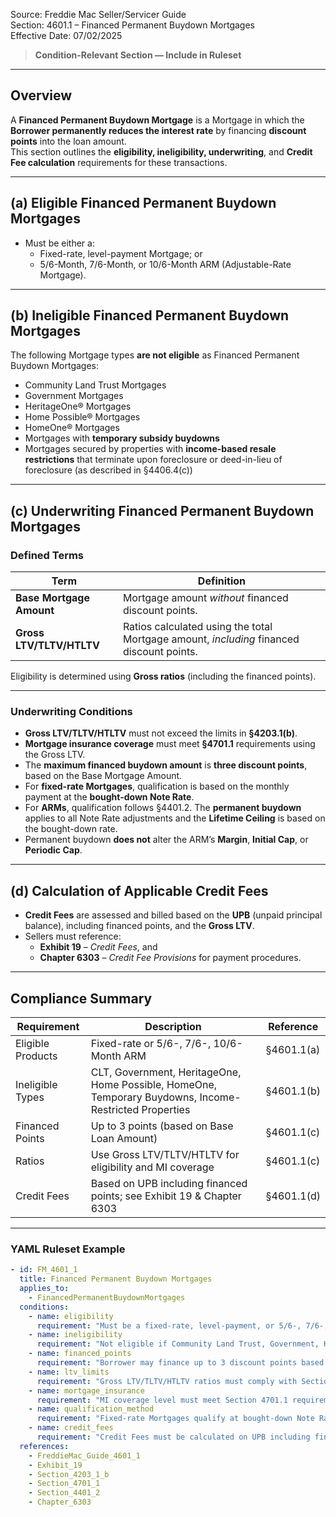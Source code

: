 Source: Freddie Mac Seller/Servicer Guide  
Section: 4601.1 – Financed Permanent Buydown Mortgages  
Effective Date: 07/02/2025  

> **Condition-Relevant Section — Include in Ruleset**

---

## Overview  
A **Financed Permanent Buydown Mortgage** is a Mortgage in which the **Borrower permanently reduces the interest rate** by financing **discount points** into the loan amount.  
This section outlines the **eligibility, ineligibility, underwriting**, and **Credit Fee calculation** requirements for these transactions.

---

## (a) Eligible Financed Permanent Buydown Mortgages  

- Must be either a:
  - Fixed-rate, level-payment Mortgage; or  
  - 5/6-Month, 7/6-Month, or 10/6-Month ARM (Adjustable-Rate Mortgage).  

---

## (b) Ineligible Financed Permanent Buydown Mortgages  

The following Mortgage types **are not eligible** as Financed Permanent Buydown Mortgages:  

- Community Land Trust Mortgages  
- Government Mortgages  
- HeritageOne® Mortgages  
- Home Possible® Mortgages  
- HomeOne® Mortgages  
- Mortgages with **temporary subsidy buydowns**  
- Mortgages secured by properties with **income-based resale restrictions** that terminate upon foreclosure or deed-in-lieu of foreclosure (as described in §4406.4(c))  

---

## (c) Underwriting Financed Permanent Buydown Mortgages  

### Defined Terms  

| Term | Definition |
|------|-------------|
| **Base Mortgage Amount** | Mortgage amount *without* financed discount points. |
| **Gross LTV/TLTV/HTLTV** | Ratios calculated using the total Mortgage amount, *including* financed discount points. |

Eligibility is determined using **Gross ratios** (including the financed points).  

---

### Underwriting Conditions  

- **Gross LTV/TLTV/HTLTV** must not exceed the limits in **§4203.1(b)**.  
- **Mortgage insurance coverage** must meet **§4701.1** requirements using the Gross LTV.  
- The **maximum financed buydown amount** is **three discount points**, based on the Base Mortgage Amount.  
- For **fixed-rate Mortgages**, qualification is based on the monthly payment at the **bought-down Note Rate**.  
- For **ARMs**, qualification follows §4401.2. The **permanent buydown** applies to all Note Rate adjustments and the **Lifetime Ceiling** is based on the bought-down rate.  
- Permanent buydown **does not** alter the ARM’s **Margin**, **Initial Cap**, or **Periodic Cap**.  

---

## (d) Calculation of Applicable Credit Fees  

- **Credit Fees** are assessed and billed based on the **UPB** (unpaid principal balance), including financed points, and the **Gross LTV**.  
- Sellers must reference:
  - **Exhibit 19** – *Credit Fees*, and  
  - **Chapter 6303** – *Credit Fee Provisions* for payment procedures.  

---

## Compliance Summary  

| Requirement | Description | Reference |
|--------------|-------------|------------|
| Eligible Products | Fixed-rate or 5/6-, 7/6-, 10/6-Month ARM | §4601.1(a) |
| Ineligible Types | CLT, Government, HeritageOne, Home Possible, HomeOne, Temporary Buydowns, Income-Restricted Properties | §4601.1(b) |
| Financed Points | Up to 3 points (based on Base Loan Amount) | §4601.1(c) |
| Ratios | Use Gross LTV/TLTV/HTLTV for eligibility and MI coverage | §4601.1(c) |
| Credit Fees | Based on UPB including financed points; see Exhibit 19 & Chapter 6303 | §4601.1(d) |

---

### YAML Ruleset Example  

```yaml
- id: FM_4601_1
  title: Financed Permanent Buydown Mortgages
  applies_to:
    - FinancedPermanentBuydownMortgages
  conditions:
    - name: eligibility
      requirement: "Must be a fixed-rate, level-payment, or 5/6-, 7/6-, or 10/6-Month ARM."
    - name: ineligibility
      requirement: "Not eligible if Community Land Trust, Government, HeritageOne, Home Possible, HomeOne, or temporary subsidy buydown Mortgage, or secured by property with income-based resale restrictions."
    - name: financed_points
      requirement: "Borrower may finance up to 3 discount points based on the Base Mortgage Amount."
    - name: ltv_limits
      requirement: "Gross LTV/TLTV/HTLTV ratios must comply with Section 4203.1(b)."
    - name: mortgage_insurance
      requirement: "MI coverage level must meet Section 4701.1 requirements, based on Gross LTV."
    - name: qualification_method
      requirement: "Fixed-rate Mortgages qualify at bought-down Note Rate; ARMs per Section 4401.2; permanent buydown applies for life of loan."
    - name: credit_fees
      requirement: "Credit Fees must be calculated on UPB including financed buydown points per Exhibit 19 and Chapter 6303."
  references:
    - FreddieMac_Guide_4601_1
    - Exhibit_19
    - Section_4203_1_b
    - Section_4701_1
    - Section_4401_2
    - Chapter_6303
